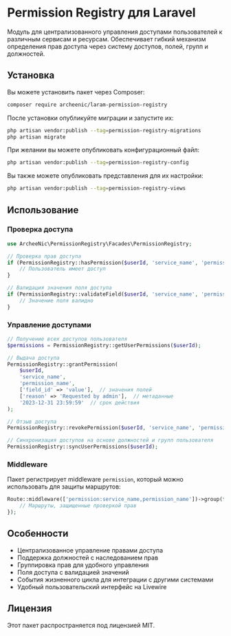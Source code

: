 # Permission Registry для Laravel

Модуль для централизованного управления доступами пользователей к различным сервисам и ресурсам. Обеспечивает гибкий механизм определения прав доступа через систему доступов, полей, групп и должностей.

## Установка

Вы можете установить пакет через Composer:

```bash
composer require archeenic/laram-permission-registry
```

После установки опубликуйте миграции и запустите их:

```bash
php artisan vendor:publish --tag=permission-registry-migrations
php artisan migrate
```

При желании вы можете опубликовать конфигурационный файл:

```bash
php artisan vendor:publish --tag=permission-registry-config
```

Вы также можете опубликовать представления для их настройки:

```bash
php artisan vendor:publish --tag=permission-registry-views
```

## Использование

### Проверка доступа

```php
use ArcheeNic\PermissionRegistry\Facades\PermissionRegistry;

// Проверка прав доступа
if (PermissionRegistry::hasPermission($userId, 'service_name', 'permission_name')) {
    // Пользователь имеет доступ
}

// Валидация значения поля доступа
if (PermissionRegistry::validateField($userId, 'service_name', 'permission_name', 'field_name', 'value')) {
    // Значение поля валидно
}
```

### Управление доступами

```php
// Получение всех доступов пользователя
$permissions = PermissionRegistry::getUserPermissions($userId);

// Выдача доступа
PermissionRegistry::grantPermission(
    $userId,
    'service_name',
    'permission_name',
    ['field_id' => 'value'],  // значения полей
    ['reason' => 'Requested by admin'],  // метаданные
    '2023-12-31 23:59:59'  // срок действия
);

// Отзыв доступа
PermissionRegistry::revokePermission($userId, 'service_name', 'permission_name');

// Синхронизация доступов на основе должностей и групп пользователя
PermissionRegistry::syncUserPermissions($userId);
```

### Middleware

Пакет регистрирует middleware `permission`, который можно использовать для защиты маршрутов:

```php
Route::middleware(['permission:service_name,permission_name'])->group(function () {
    // Маршруты, защищенные проверкой прав
});
```

## Особенности

- Централизованное управление правами доступа
- Поддержка должностей с наследованием прав
- Группировка прав для удобного управления
- Поля доступа с валидацией значений
- События жизненного цикла для интеграции с другими системами
- Удобный пользовательский интерфейс на Livewire

## Лицензия

Этот пакет распространяется под лицензией MIT.


